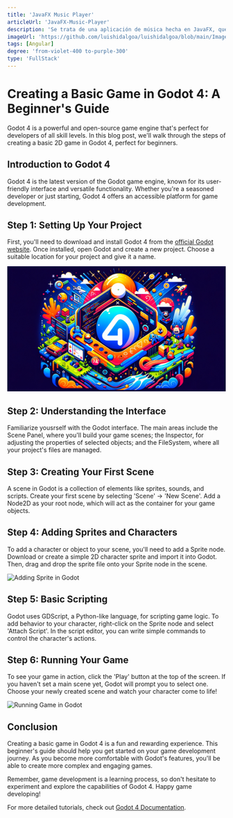 ```yaml
---
title: 'JavaFX Music Player'
articleUrl: 'JavaFX-Music-Player'
description: 'Se trata de una aplicación de música hecha en JavaFX, que tiene varias funcionalidades interesantes y quha sido el resultado de un trabajo colaborativo.'
imageUrl: 'https://github.com/luishidalgoa/luishidalgoa/blob/main/Images/portfolio/JavaFX%20Music%20Player.png?raw=true'
tags: [Angular]
degree: 'from-violet-400 to-purple-300'
type: 'FullStack'
---
```

# Creating a Basic Game in Godot 4: A Beginner's Guide

Godot 4 is a powerful and open-source game engine that's perfect for developers of all skill levels. In this blog post, we'll walk through the steps of creating a basic 2D game in Godot 4, perfect for beginners.

## Introduction to Godot 4

Godot 4 is the latest version of the Godot game engine, known for its user-friendly interface and versatile functionality. Whether you're a seasoned developer or just starting, Godot 4 offers an accessible platform for game development.

## Step 1: Setting Up Your Project

First, you'll need to download and install Godot 4 from the [official Godot website](https://godotengine.org/). Once installed, open Godot and create a new project. Choose a suitable location for your project and give it a name.

![Godot Project Setup](./godot-game.png)

## Step 2: Understanding the Interface

Familiarize yousrself with the Godot interface. The main areas include the Scene Panel, where you'll build your game scenes; the Inspector, for adjusting the properties of selected objects; and the FileSystem, where all your project's files are managed.

## Step 3: Creating Your First Scene

A scene in Godot is a collection of elements like sprites, sounds, and scripts. Create your first scene by selecting 'Scene' -> 'New Scene'. Add a Node2D as your root node, which will act as the container for your game objects.

## Step 4: Adding Sprites and Characters

To add a character or object to your scene, you'll need to add a Sprite node. Download or create a simple 2D character sprite and import it into Godot. Then, drag and drop the sprite file onto your Sprite node in the scene.

![Adding Sprite in Godot](https://example.com/adding-sprite-godot.png)

## Step 5: Basic Scripting

Godot uses GDScript, a Python-like language, for scripting game logic. To add behavior to your character, right-click on the Sprite node and select 'Attach Script'. In the script editor, you can write simple commands to control the character's actions.

## Step 6: Running Your Game

To see your game in action, click the 'Play' button at the top of the screen. If you haven't set a main scene yet, Godot will prompt you to select one. Choose your newly created scene and watch your character come to life!

![Running Game in Godot](https://example.com/running-game-godot.png)

## Conclusion

Creating a basic game in Godot 4 is a fun and rewarding experience. This beginner's guide should help you get started on your game development journey. As you become more comfortable with Godot's features, you'll be able to create more complex and engaging games.

Remember, game development is a learning process, so don't hesitate to experiment and explore the capabilities of Godot 4. Happy game developing!

For more detailed tutorials, check out [Godot 4 Documentation](https://docs.godotengine.org/en/stable/).

